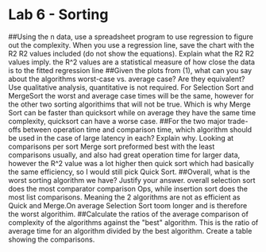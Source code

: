 # Lab 6 - Sorting

##Using the n data, use a spreadsheet program to use regression to figure out the complexity. When you use a regression line, save the chart with the R2 R2 values included (do not show the equations). Explain what the R2 R2 values imply.
  the R^2 values are a statistical measure of how close the data is to the fitted regression line
##Given the plots from (1), what can you say about the algorithms worst-case vs. average case? Are they equivalent? Use qualitative analysis, quantitative is not required.
  For Selection Sort and MergeSort the worst and average case times will be the same, however for the other two sorting algorithims that will not be true. Which is why Merge Sort can be faster than quicksort while on average they have the same time complexity, quicksort can have a worse case.
##For the two major trade-offs between operation time and comparison time, which algorithm should be used in the case of large latency in each? Explain why.
  Looking at comparisons per sort Merge sort preformed best with the least comparisons usually, and also had great operation time for larger data, however the R^2 value was a lot higher then quick sort which had basically the same efficiency, so I would still pick Quick Sort.
##Overall, what is the worst sorting algorithm we have? Justify your answer.
  overall selection sort does the most comparator comparison Ops, while insertion sort does the most list comparisons. Meaning the 2 algorithms are not as efficient as Quick and Merge.On average Selection Sort toom longer and is therefore the worst algorithim.
##Calculate the ratios of the average comparison of complexity of the algorithms against the "best" algorithm. This is the ratio of average time for an algorithm divided by the best algorithm. Create a table showing the comparisons.
